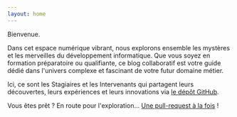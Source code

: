 ```yaml
---
layout: home
---
```


Bienvenue. 

Dans cet espace numérique vibrant, nous explorons ensemble les mystères et les merveilles du développement informatique. Que vous soyez en formation préparatoire ou qualifiante, ce blog collaboratif est votre guide dédié dans l'univers complexe et fascinant de votre futur domaine métier.

Ici, ce sont les Stagiaires et les Intervenants qui partagent leurs découvertes, leurs expériences et leurs innovations via [le dépôt GitHub](https://github.com/arfp/blog/). 

Vous êtes prêt ? En route pour l'exploration... [Une pull-request à la fois](https://github.com/arfp/blog/issues) !